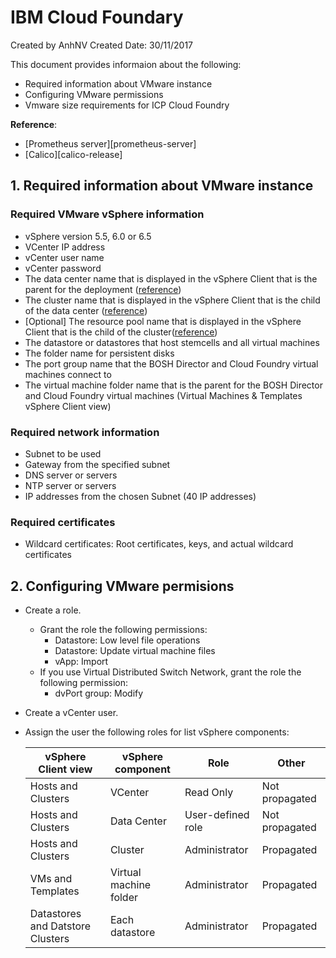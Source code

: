 # IBM Cloud Foundary
Created by AnhNV Created Date: 30/11/2017

This document provides informaion about the following:

- Required information about VMware instance
- Configuring VMware permissions
- Vmware size requirements for ICP Cloud Foundry

**Reference**:
- [Prometheus server][prometheus-server]
- [Calico][calico-release]

## 1. Required information about VMware instance
### Required VMware vSphere information
* vSphere version 5.5, 6.0 or 6.5
* VCenter IP address
* vCenter user name
* vCenter password
* The data center name that is displayed in the vSphere Client that is the parent for the deployment ([reference][create-datacenter-vmware])
* The cluster name that is displayed in the vSphere Client that is the child of the data center ([reference][create-cluster-vmware])
* [Optional] The resource pool name that is displayed in the vSphere Client that is the child of the cluster([reference][create-resource-pool-vmware])
* The datastore or datastores that host stemcells and all virtual machines
* The folder name for persistent disks
* The port group name that the BOSH Director and Cloud Foundry virtual machines connect to
* The virtual machine folder name that is the parent for the BOSH Director and Cloud Foundry virtual machines (Virtual Machines & Templates vSphere Client view)
### Required network information
* Subnet to be used
* Gateway from the specified subnet
* DNS server or servers
* NTP server or servers
* IP addresses from the chosen Subnet (40 IP addresses)
### Required certificates
* Wildcard certificates: Root certificates, keys, and actual wildcard certificates

## 2. Configuring VMware permisions
* Create a role.
    * Grant the role the following permissions:
        * Datastore: Low level file operations
        * Datastore: Update virtual machine files
        * vApp: Import
    * If you use Virtual Distributed Switch Network, grant the role the following permission:
        * dvPort group: Modify
* Create a vCenter user.
* Assign the user the following roles for list vSphere components:

    vSphere Client view | vSphere component | Role | Other
    ------------ | ------------- | -------------- | ------------
    Hosts and Clusters | VCenter | Read Only | Not propagated
    Hosts and Clusters |	Data Center | 	User-defined role |	Not propagated
    Hosts and Clusters |	Cluster |	Administrator | 	Propagated
    VMs and Templates |	Virtual machine folder |	Administrator |	Propagated
    Datastores and Datstore Clusters |	Each datastore |	Administrator |	Propagated

[create-datacenter-vmware]:<http://pubs.vmware.com/vsphere-50/index.jsp?topic=%2Fcom.vmware.vsa.doc_10%2FGUID-862E4741-F46F-4BD8-BDEC-BFD374022FB3.html>
[create-cluster-vmware]:<https://pubs.vmware.com/vsphere-51/index.jsp?topic=%2Fcom.vmware.vsphere.vcenterhost.doc%2FGUID-3116DAE5-0C30-4AFD-B129-8DAB54AF7384.html>
[create-resource-pool-vmware]:<https://pubs.vmware.com/vsphere-51/index.jsp?topic=%2Fcom.vmware.vsphere.vcenterhost.doc%2FGUID-187E439F-6D6F-4568-8B90-15D124F80645.html>